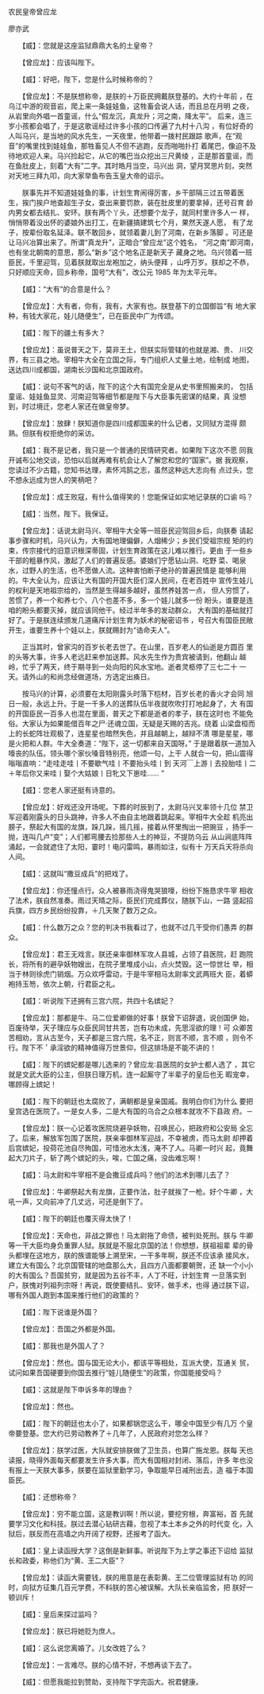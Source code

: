 ﻿农民皇帝曾应龙

廖亦武

　　【威】：您就是这座监狱鼎鼎大名的土皇帝？

　　【曾应龙】：应该叫陛下。

　　【威】：好吧，陛下，您是什么时候称帝的？

　　【曾应龙】：不是朕想称帝，是朕的＋万臣民拥戴朕登基的。大约十年前
，在乌江中游的观音岩，爬上来一条娃娃鱼，这牲畜会说人话，而且总在月明
之夜，从岩里向外唱一首童谣，什么“假龙沉，真龙升；河之南，降太平”。
后来，连三岁小孩都会唱了，于是这歌谣经过许多小孩的口传遍了九村十八沟
，有位好奇的人叫马兴，是当地的风水先生，一天夜里，他带着一拨村民跟踪
歌声，在“观音”的嘴里找到娃娃鱼，那牲畜见人不但不逃跑，反而啪啪扑打
着尾巴，像迫不及待地欢迎人来。马兴捡起它，从它的嘴巴当众挖出三尺黄绫
，正是那首童谣，而在鱼肚皮上，刻着“大有”二字。其时皓月当空，马兴出
洞，望月冥思片刻，突然对天地三拜九叩，向大家举鱼布告玉皇大帝的诏示。

　　朕事先并不知道娃娃鱼的事，计划生育闹得厉害，乡干部隔三过五带着医
生，挨门挨户地查超生子女，查出来要罚款，装在肚皮里的要拿掉，还号召育
龄内男女都去结扎、安环。朕有两个丫头，还想要个龙子，就同村里许多人一
样，悄悄带着没出怀的婆娘外出打工，在新疆搞建筑七个月，果然天遂人愿，
有了龙子，按辈份取名延泽。联不敢回乡，就领着妻儿到了河南，在新乡落脚
。可还是让马兴冶算出来了。所谓“真龙升”，正暗合“曾应龙”这个姓名，
“河之南”即河南，也有坐北朝南的意思，那么“新乡”这个地名正是新天子
藏身之地。乌兴领着一班臣民，千里迎驾，见着朕就取出龙袍加之，纳头便拜
，山呼万岁。朕却之不恭，只好顺应天命，回乡称帝，国号“大有”，改公元
1985 年为太平元年。

　　【威】：“大有”的合意是什么？

　　【曾应龙】：大有者，你有，我有，大家有也。朕登基下的立国御旨“有
地大家种，有钱大家花，娃儿随便生”，已在臣民中广为传颂。

　　【威】：陛下的疆土有多大？

　　【曾应龙】：虽说普天之下，莫非王土，但朕实际管辖的也就是湘、贵、
川交界，有三县之地。宰相牛大全在立国之际，专门组织人丈量土地，绘制成
地图，送达四川成都国，湖南长沙国和北京国政府。

　　【威】：说句不客气的话，陛下的这个大有国完全是从史书里照搬来的，
包括童谣、娃娃鱼显灵、河南迎驾等细节都是陛下与大臣事先密谋的结果，真
没想到，时过境迁，您老人家还在做皇帝梦。

　　【曾应龙】：放肆！朕知道你是四川成都国来的什么记者，又同狱方混得
颇熟。但朕有权拒绝你的采访。

　　【威】：我不是记者，我只是一个普通的民情研究者。如果陛下这次不愿
同我开诚布公地交谈，恐怕以后就再难有机会让人了解您和您的“国家”。据
我观察，您读过不少古籍，您知书达理，素怀鸿鹄之志，虽然这种远大志向有
点过头，您不想永远成为世人的笑柄吧？

　　【曾应龙】：成王败寇，有什么值得笑的！您能保证如实地记录朕的口谕
吗？

　　【威】：当然，陛下。我保证。

　　【曾应龙】：话说太尉马兴、宰相牛大全等一班臣民迎驾回乡后，向朕奏
请起事步骤和时机，马兴认为，大有国地理偏僻，人烟稀少；乡民们受祖宗规
矩的约束，传宗接代的旧意识根深蒂固，计划生育政策在这儿难以推行。更由
于一些乡干部的粗暴作风，激起了人们的普遍反感。婆娘们宁愿钻山洞、吃野
菜、喝泉水，过野人的生活，也不愿做人流。这种害怕断子绝孙的普遍民情是
能够利用的。牛大全认为，应该让大有国的开国大臣们深人民间，在老百姓中
宣传生娃儿的权利是天地祖宗给的，当然是生得越多越好，虽然养娃苦一点，
但人穷惯了，苦惯了，养一个和养七个、八个也差不多，多一个娃儿就多一份
盼头，谁要是连咱的盼头都要灭掉，就应该同他干。经过半年多的发动群众，
大有国的基础就打好了。于是朕连续颁发几道痛斥计划生育为妖术的秘密诏书
，号召大有国臣民敞开生，谁要生养十个娃以上，朕就赐封为“诰命夫人”。

　　正当其时，曾家沟的百岁长老去世了。在山里，百岁老人的仙逝是方圆百
里的头等大事，许多人老远赶来参加送葬。风水先生作为贵宾被请到，他翻山
越岭，忙乎了两天，终于期寻到一处向阳的风水宝地。逝者灵柩停了三七二十
一天。请外山的和尚念经做道场，方选定出痪日。

　　按马兴的计算，必须要在太阳刚露头时落下桤材，百岁长老的香火才会同
旭日一般，永远上升。于是一千多人的送葬队伍半夜就吹吹打打地起身了，大
有国的开国臣民一百多人也混在里面，普天之下都是逝者的孝子，朕在这时也
不能免俗。大家认为如果能借百年之尸·还魂立国，无疑是天赐的吉兆。绕着
山梁盘桓而上的长蛇阵壮观极了，连星星也暗然失色，并且越朝上，越辩不清
哪是星星，哪是火把和人群。牛大全奏道：“陛下，这一切都来自天国呀。”
于是跟着朕一道加入嚎丧的队伍。领头哪个家伙嗓音特别亮，他颂一句，上干
人就合一句，把山震得嗡嗡直响：“走哇走哇丨不要歇气哇丨不要抬头哇丨到
天河￣上游丨去投胎哇丨二＋年后你又来哇丨娶个大姑娘丨日牝又下崽哇……
”

　　【威】：您老人家还挺有诗意的。

　　【曾应龙】：好戏还没开场呢。下葬的时辰到了，太尉马兴叉率领十几位
禁卫军迎着刚露头的日头跳神，许多人不由自主地跟着跳起来。宰相牛大全趁
机亮出膀子，祭起大有国的龙旗，跺几跺，摇几摇，接着从怀里掏出一把豌豆
，扬手一抛，连叫几卢“变”；人们都弯腰去捡那些人土的神豆，不提防乌云
从山涧底阵阵涌起，一会就遮住了太阳，霎时！电闪雷鸣，暴雨如注，似有十
万天兵天将杀向人间。

　　【威】：这就叫“撒豆成兵”的把戏了。

　　【曾应龙】：你还憧点行。众人被暴雨浇得鬼哭狼嚎，纷纷下施恳求牛宰
相收了法术，朕自然准奏。雨过天晴之际，臣民们完成葬仪，随朕下山，一路
竖起招兵旗，四方乡民纷纷投靠，＋几天聚了数万之众。

　　【威】：什么数万之众？您的判决书我看过了，也就不过几干受你们愚弄
的群众。

　　【曾应龙】：君王无戏言。朕还亲率御林军攻人县城，占领了县医院，赶
跑院长，将所有的避孕妖物嫂出，在院子里堆成小山，点火焚毁。这一惊世壮
举，相当于林则徐虎门销烟。万众欢呼雷动，于是牛宰相马太尉率文武两班大
臣，着蟒袍持玉笏，依次上朝，行君臣之礼。

　　【威】：听说陛下还拥有三宫六院，共四十名嫔妃？

　　【曾应龙】：那都是牛、马二位爱卿做的好事！朕曾下诏辞退，说创国伊
始，百废待举，天子理应与众臣民同甘共苦，岂有功未成，先思淫欲的理！可
众卿苦苦相劝，言从古至今，天子都是三宫六院，名不正，则言不顺，言不顺
，则令不行。陛下不＇承淫欲的精神值得万世景仰，但这排场是不能不讲的！

　　【威】：陛下的嫔妃都是哪儿选来的？曾应龙∶县医院的女护士都人选了
，其它就是文武大臣的公主，但朕日理万机，连一起厮守了半辈子的皇后也无
暇宠幸，哪顾得上嫔妃！

　　【威】：陛下的朝廷也太腐败了，满朝都是皇亲国戚。我明白你们为什么
要把皇宫选在医院了。一是女人多，二是大有国的乌合之众根本就攻不下县政
府。－

　　【曾应龙】：朕一心记着攻医院烧避孕妖物，召唤民心，把政府和公安局
全忘了。后来，解放军包围了医院，朕亲率御林军迎战，不幸被虏，而马太尉
却押着后宫嫔妃，投荷花池自尽殉国，可惜池水太浅，淹不了人。马卿一时兴
起，竟舞起大刀片子，斩了两个嫔妃的头，唉，亡国之痛，没齿难忘啊！

　　【威】：马太尉和牛宰相不是会撒豆成兵吗？他们的法术到哪儿去了？

　　【曾应龙】：牛卿祭起大有龙旗，正要作法，肚子就挨了一枪。好个牛卿
，大吼一声，又向前冲了几丈远，可还是倒下了。

　　【威】：陛下的朝廷也覆灭得太快了！

　　【曾应龙】：天命也，非战之罪也！马太尉拖了命债，被判处死刑。朕与
牛卿等一干大臣均身负重罪人狱。朕就是不服北京国的法！你想想，朕祖祖辈
辈的骨头都埋在这地方，朕的族谱能够上溯至宋，一干多年啊，朕还不应该承
接风水，建立大有国么？北京国管辖的地盘那么大，且四方八面都要朝贺，还
缺一个小小的大有国么？吾国贫穷，就是因为五谷不丰，人丁不旺，计划生育
一旦落实到户，朕愧对列祖列宗呀！再说，既使要结扎、安环，做手术，也得
通过朕下诏，哪有外国人跑到本国来推行他们的政策的？

　　【威】：陛下说谁是外国？

　　【曾应龙】：吾国之外都是外国。

　　【威】：那我也是外国人了？

　　【曾应龙】：然也。国与国无论大小，都该平等相处，互派大使，互通关
贸，试问如果吾国硬要到你国去推行“娃儿随便生”的政策，你国能接受吗？

　　【威】：这就是陛下申诉多年的理由？

　　【曾应龙】：然也。

　　【威】：陛下的朝廷也太小了，如果都锅您这么干，哪全中国至少有几万
个皇帝要登基。您大约已劳动教养了＋几年了，人民政府对您怎么样？

　　【曾应龙】：朕学过医，大队就安排朕做了卫生员，也算广施龙恩。朕每
天也读报，晓得外面每天都要发生许多大事，而大有国相对封闭、落后，许多
年也没有报上一天朕大事多，朕要在监狱里勤学习，争取能早日减刑出去，造
福于本国臣民。

　　【威】：还想称帝？

　　【曾应龙】：穷不能立国，这是教训啊！所以说，要挖穷根，奔富裕，首
先就要学习文化和科技。朕过去潜心钻研古藉，忽视了本土本乡之外的时代变
化，入狱后，朕反而在高墙之内开阔了视野，还报考了函大。

　　【威】：皇上读函授大学？这倒是新鲜事。听说陛下为上学之事还下诏给
监狱长和政委，称他们为“黄、王二大臣”？

　　【曾应龙】：读函大需要钱，朕的用意是在表彰黄、王二位管理监狱有功
的同时，向狱方征集几百元学费，不料朕的苦心被误解。大队长亲临监舍，把
朕好一顿训斥！

　　【威】：皇后来探过监吗？

　　【曾应龙】：朕已将她贬为庶人。

　　【威】：这么说您离婚了。儿女改姓了么？

　　【曾应龙】：一言难尽。朕的心情不好，不想再谈下去了。

　　【威】：但愿我能拉到赞助，支持陛下学完函大。祝君健康。

